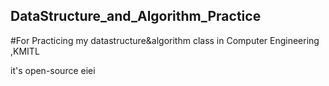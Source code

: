 ## DataStructure_and_Algorithm_Practice

#For Practicing my datastructure&algorithm class in Computer Engineering ,KMITL

it's open-source eiei
